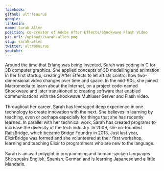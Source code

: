 ```yaml
---
facebook: 
github: ultrasaurus
google: 
linkedin: 
name: Sarah Allen
position: Co-creator of Adobe After Effects/Shockwave Flash Video
pic_url: /uploads/sarah-allen.png
slug: sarah-allen
twitter: ultrasaurus
youtube: 
---
```

<p>Around the time that Erlang was being invented, Sarah was coding in C for 3D computer graphics. She applied concepts of 3D modelling and animation in her first startup, creating After Effects to let artists control how two-dimensional video changes over time and space. In the mid-90s, she joined Macromedia to learn about the Internet, on a project code-named Shockwave and later transitioned to creating software that enabled communications with the Shockwave Multiuser Server and Flash video.<br />
<br />
Throughout her career, Sarah has leveraged deep experience in one technology to create innovation with the next. She believes in learning by teaching, even or perhaps especially for things that she has recently learned. In parallel with her technical work, Sarah has created programs to increase the diversity of the tech industry. In 2009, she co-founded RailsBridge, which became Bridge Foundry in 2013. Just last year, ElixirBridge was formed and she volunteered at their first workshop, learning and teaching Elixir to programmers who are new to the language.<br />
<br />
Sarah is an avid polyglot in programming and human-spoken languages. She speaks English, Spanish, German and is learning Japanese and a little Mandarin.&nbsp;</p>
